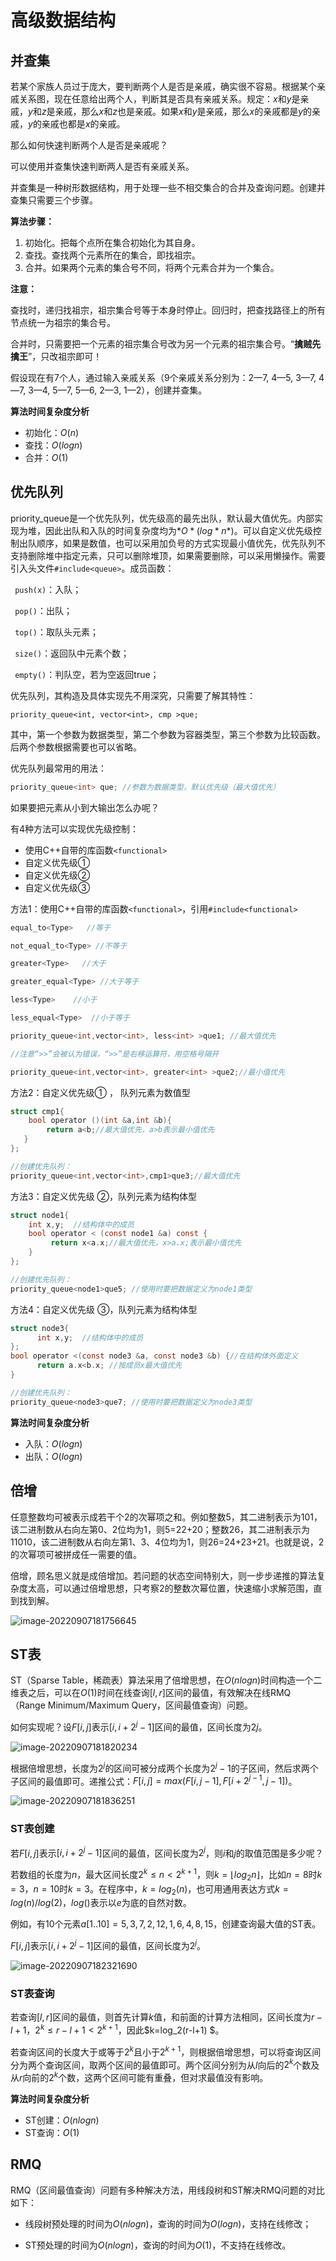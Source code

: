 # 高级数据结构

## 并查集

若某个家族人员过于庞大，要判断两个人是否是亲戚，确实很不容易。根据某个亲戚关系图，现在任意给出两个人，判断其是否具有亲戚关系。规定：*x*和*y*是亲戚，*y*和*z*是亲戚，那么*x*和*z*也是亲戚。如果*x*和*y*是亲戚，那么*x*的亲戚都是*y*的亲戚，*y*的亲戚也都是*x*的亲戚。

那么如何快速判断两个人是否是亲戚呢？

可以使用并查集快速判断两人是否有亲戚关系。

并查集是一种树形数据结构，用于处理一些不相交集合的合并及查询问题。创建并查集只需要三个步骤。

**算法步骤：**

1. 初始化。把每个点所在集合初始化为其自身。
2. 查找。查找两个元素所在的集合，即找祖宗。
3. 合并。如果两个元素的集合号不同，将两个元素合并为一个集合。

**注意：**

查找时，递归找祖宗，祖宗集合号等于本身时停止。回归时，把查找路径上的所有节点统一为祖宗的集合号。

合并时，只需要把一个元素的祖宗集合号改为另一个元素的祖宗集合号。“**擒贼先擒王**”，只改祖宗即可！

假设现在有7个人，通过输入亲戚关系（9个亲戚关系分别为：2—7, 4—5, 3—7, 4—7, 3—4, 5—7, 5—6, 2—3, 1—2），创建并查集。

**算法时间复杂度分析**

- 初始化：$O(n)$
- 查找：$O(logn)$
- 合并：$O(1)$

## 优先队列

  priority_queue是一个优先队列，优先级高的最先出队，默认最大值优先。内部实现为堆，因此出队和入队的时间复杂度均为$*O*(log*n*)$。可以自定义优先级控制出队顺序，如果是数值，也可以采用加负号的方式实现最小值优先，优先队列不支持删除堆中指定元素，只可以删除堆顶，如果需要删除，可以采用懒操作。需要引入头文件`#include<queue>`。成员函数：

` push(x)`：入队；

` pop()`：出队；

` top()`：取队头元素；

` size()`：返回队中元素个数；

` empty()`：判队空，若为空返回true；

优先队列，其构造及具体实现先不用深究，只需要了解其特性：

`priority_queue<int, vector<int>, cmp >que;`

其中，第一个参数为数据类型，第二个参数为容器类型，第三个参数为比较函数。后两个参数根据需要也可以省略。

优先队列最常用的用法：

```c
priority_queue<int> que; //参数为数据类型，默认优先级（最大值优先）
```

如果要把元素从小到大输出怎么办呢？

有4种方法可以实现优先级控制：

- 使用C++自带的库函数`<functional>`
- 自定义优先级①
- 自定义优先级②
- 自定义优先级③

方法1：使用C++自带的库函数`<functional>`，引用`#include<functional>`

```c
equal_to<Type>   //等于

not_equal_to<Type> //不等于

greater<Type>   //大于

greater_equal<Type> //大于等于

less<Type>    //小于

less_equal<Type>  //小于等于

priority_queue<int,vector<int>, less<int> >que1; //最大值优先 

//注意“>>”会被认为错误，“>>”是右移运算符，用空格号隔开

priority_queue<int,vector<int>, greater<int> >que2;//最小值优先 
```

方法2：自定义优先级① ， 队列元素为数值型

```c
struct cmp1{ 
    bool operator ()(int &a,int &b){ 
        return a<b;//最大值优先，a>b表示最小值优先 
   } 
}; 

//创建优先队列：
priority_queue<int,vector<int>,cmp1>que3;//最大值优先 
```

方法3：自定义优先级 ②，队列元素为结构体型 

```c
struct node1{  
    int x,y;  //结构体中的成员
    bool operator < (const node1 &a) const {  
         return x<a.x;//最大值优先，x>a.x;表示最小值优先 
    }  
};

//创建优先队列：
priority_queue<node1>que5; //使用时要把数据定义为node1类型
```

方法4：自定义优先级 ③，队列元素为结构体型 

```c
struct node3{  
      int x,y;  //结构体中的成员
};  
bool operator <(const node3 &a, const node3 &b) {//在结构体外面定义
      return a.x<b.x; //按成员x最大值优先 
}

//创建优先队列：
priority_queue<node3>que7; //使用时要把数据定义为node3类型
```

**算法时间复杂度分析**

- 入队：$O(logn)$
- 出队：$O(logn)$

## 倍增

任意整数均可被表示成若干个2的次幂项之和。例如整数5，其二进制表示为101，该二进制数从右向左第0、2位均为1，则5=22+20；整数26，其二进制表示为11010，该二进制数从右向左第1、3、4位均为1，则26=24+23+21。也就是说，2的次幂项可被拼成任一需要的值。

 倍增，顾名思义就是成倍增加。若问题的状态空间特别大，则一步步递推的算法复杂度太高，可以通过倍增思想，只考察2的整数次幂位置，快速缩小求解范围，直到找到解。

![image-20220907181756645](https://victor-gx.oss-cn-beijing.aliyuncs.com/img/2022/DSA/202209071817699.png)

## ST表

ST（Sparse Table，稀疏表）算法采用了倍增思想，在$O(nlogn)$时间构造一个二维表之后，可以在$O(1)$时间在线查询$[l, r]$区间的最值，有效解决在线RMQ（Range Minimum/Maximum Query，区间最值查询）问题。

 如何实现呢？设$F[i, j]$表示$[i, i+2^j-1]$区间的最值，区间长度为$2j$。

![image-20220907181820234](https://victor-gx.oss-cn-beijing.aliyuncs.com/img/2022/DSA/202209071818274.png)

 根据倍增思想，长度为$2^j$的区间可被分成两个长度为$2^j-1$的子区间，然后求两个子区间的最值即可。递推公式：$F[i, j]=max(F[i, j-1], F[i+2^{j-1}, j-1])$。

![image-20220907181836251](https://victor-gx.oss-cn-beijing.aliyuncs.com/img/2022/DSA/202209071818314.png)

### ST表创建

若$F[i, j]$表示$[i, i+2^j-1]$区间的最值，区间长度为$2^j$，则$i$和$j$的取值范围是多少呢？

若数组的长度为$n$，最大区间长度$2^k≤n<2^{k+1}$，则$k=⌊log_2n⌋$，比如$n=8$时$k=3$，$n=10$时$k=3$。在程序中，$k=log_2(n)$，也可用通用表达方式$k=log(n)/log(2)$，$log()$表示以$e$为底的自然对数。

例如，有10个元素$a[1..10]={5,3,7,2,12,1,6,4, 8,15}$，创建查询最大值的ST表。

$F[i, j]$表示$[i, i+2^j-1]$区间的最值，区间长度为$2^j$。

![image-20220907182321690](https://victor-gx.oss-cn-beijing.aliyuncs.com/img/2022/DSA/202209071823748.png)

### ST表查询

若查询$[l,r]$区间的最值，则首先计算$k$值，和前面的计算方法相同，区间长度为$r-l+1，2^k≤r-l+1<2^{k+1}$，因此$k=log_2(r-l+1) $。

若查询区间的长度大于或等于$2^k$且小于$2^{k+1}$，则根据倍增思想，可以将查询区间分为两个查询区间，取两个区间的最值即可。两个区间分别为从$l$向后的$2^k$个数及从$r$向前的$2^k$个数，这两个区间可能有重叠，但对求最值没有影响。

**算法时间复杂度分析**

- ST创建：$O(nlogn)$
- ST查询：$O(1)$

## RMQ

RMQ（区间最值查询）问题有多种解决方法，用线段树和ST解决RMQ问题的对比如下：

- 线段树预处理的时间为$O(nlogn)$，查询的时间为$O(logn)$，支持在线修改；

- ST预处理的时间为$O(nlogn)$，查询的时间为$O(1)$，不支持在线修改。
